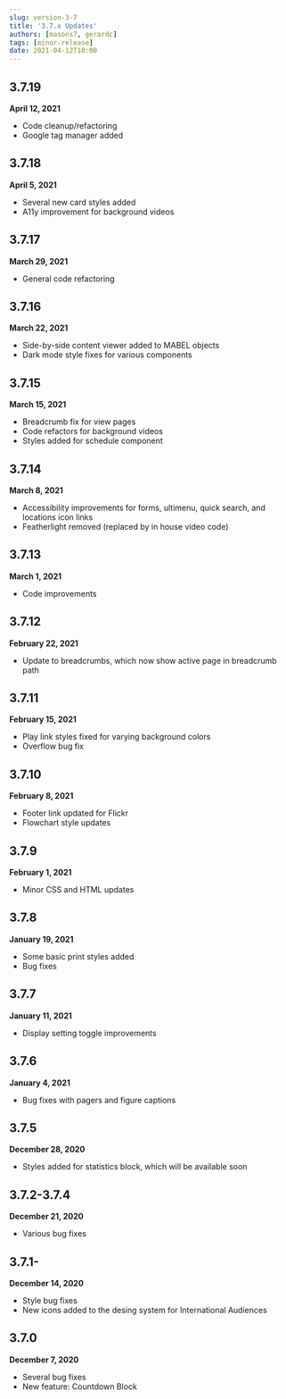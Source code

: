 ```yaml
---
slug: version-3-7
title: '3.7.x Updates'
authors: [masons7, gerardc]
tags: [minor-release]
date: 2021-04-12T10:00
---
```


## 3.7.19
**April 12, 2021**

* Code cleanup/refactoring
* Google tag manager added

## 3.7.18
**April 5, 2021**

* Several new card styles added
* A11y improvement for background videos

## 3.7.17
**March 29, 2021**

* General code refactoring

## 3.7.16
**March 22, 2021**

* Side-by-side content viewer added to MABEL objects
* Dark mode style fixes for various components

## 3.7.15
**March 15, 2021**

* Breadcrumb fix for view pages
* Code refactors for background videos
* Styles added for schedule component

## 3.7.14
**March 8, 2021**

* Accessibility improvements for forms, ultimenu, quick search, and locations icon links
* Featherlight removed (replaced by in house video code)

## 3.7.13
**March 1, 2021**

* Code improvements

## 3.7.12
**February 22, 2021**

* Update to breadcrumbs, which now show active page in breadcrumb path

## 3.7.11
**February 15, 2021**

* Play link styles fixed for varying background colors
* Overflow bug fix

## 3.7.10
**February 8, 2021**

* Footer link updated for Flickr
* Flowchart style updates

## 3.7.9
**February 1, 2021**

* Minor CSS and HTML updates

## 3.7.8
**January 19, 2021**

* Some basic print styles added
* Bug fixes

## 3.7.7
**January 11, 2021**

* Display setting toggle improvements

## 3.7.6
**January 4, 2021**

* Bug fixes with pagers and figure captions

## 3.7.5
**December 28, 2020**

* Styles added for statistics block, which will be available soon

## 3.7.2-3.7.4
**December 21, 2020**

* Various bug fixes

## 3.7.1-
**December 14, 2020**

* Style bug fixes
* New icons added to the desing system for International Audiences

## 3.7.0
**December 7, 2020**

* Several bug fixes
* New feature: Countdown Block
